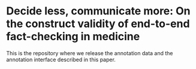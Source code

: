 # Decide less, communicate more: On the construct validity of end-to-end fact-checking in medicine

This is the repository where we release the annotation data and the annotation interface described in this paper. 
